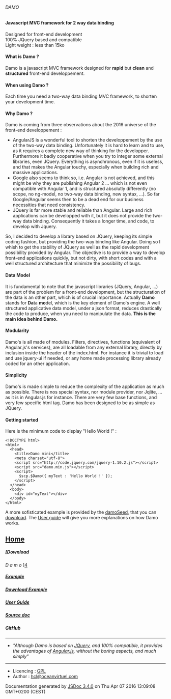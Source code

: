 ###### DAMO

#### Javascript MVC framework for 2 way data binding

Designed for front-end development  
100% JQuery based and compatible  
Light weight : less than 15ko

#### What is Damo ?

Damo is a javascript MVC framework designed for **rapid** but **clean** and **structured** front-end developpement.

#### When using Damo ?

Each time you need a two-way data binding MVC framework, to shorten your development time.

#### Why Damo ?

Damo is coming from three observations about the 2016 universe of the front-end developpement :

* AngularJS is a wonderful tool to shorten the developpement by the use of the two-way data binding. Unfortunately it is hard to learn and to use, as it requires a complete new way of thinking for the developper. Furthermore it badly cooperative when you try to integer some external libraries, even JQuery. Everything is asynchronous, even if it is useless, and that makes the Angular touchy, especially when building rich and massive applications. 
* Google also seems to think so, i.e. Angular is not achieved, and this might be why they are publishing Angular 2 ... which is not even compatible with Angular 1, and is structured absolutly differently (no scope, no ng-model, no two-way data binding, new syntax, ...). So far Google/Angular seems then to be a dead end for our business necessities that need consistency.
* JQuery is far more stable and reliable than Angular. Large and rich applications can be developped with it, but it does not provide the two-way data binding. Consequently it takes a longer time, and code, to develop with Jquery.

So, I decided to develop a library based on JQuery, keeping its simple coding fashion, but providing the two-way binding like Angular. Doing so I whish to get the stability of JQuery as well as the rapid development possibility provided by Angular. The objective is to provide a way to develop front-end applications quickly, but not dirty, with short codes and with a well structured architecture that minimize the possibility of bugs.  
  

#### Data Model

It is fundamental to note that the javascript libraries (JQuery, Angular, ...) are part of the problem for a front-end development, but the structuration of the data is an other part, which is of crucial importance. Actually **Damo** stands for **Da**ta **mo**del, which is the key element of Damo's engine. A well structured applicative data model, under a json format, reduces drastically the code to produce, when you need to manipulate the data. **This is the main idea behind Damo.**

#### Modularity

Damo's is all made of modules. Filters, directives, functions (equivalent of Angular.js's services), are all loadable from any external library, directly by inclusion inside the header of the index.html. For instance it is trivial to load and use jquery-ui if needed, or any home made processing library already coded for an other application.

#### Simplicity

Damo's is made simple to reduce the complexity of the application as much as possible. There is nos special syntax, nor module provider, nor Jqlite, ... as it is in Angular.js for instance. There are very few base functions, and very few specific html tag. Damo has been designed to be as simple as JQuery.

#### Getting started

Here is the minimum code to display "Hello World !" :

    
    <!DOCTYPE html>
    <html>
      <head>
        <title>Damo mini</title>
        <meta charset="utf-8">    
        <script src="http://code.jquery.com/jquery-1.10.2.js"></script>
        <script src="damo.min.js"></script>
        <script>
          $scp.$Damo({ myText : 'Hello World !' });
        </script>    
      </head>
      <body>
        <div id="myText"></div>
      </body>
    </html>

A more sofisticated example is provided by the [damoSeed][0], that you can [download][1]. The [User guide][2] will give you more explanations on how Damo works. 

### 

## [Home][3]

##### [Download
_D
a
m
o_
][4]

##### [Example][0]

##### [Download Example][1]

##### [User Guide][2]

##### [Source doc][5]

##### GitHub

---

* _"Although Damo is based on [JQuery][6], and 100% compatible, it provides the advantages of [Angular.js][7], without the boring aspects, and much simply"_

---

* Licencing : [GPL][8]
* Author : [hcl@oceanvirtuel.com][9]
  

Documentation generated by [JSDoc 3.4.0][10] on Thu Apr 07 2016 13:09:08 GMT+0200 (CEST)


[0]: damoSeed
[1]: damoSeed.zip
[2]: userGuide.html
[3]: index.html
[4]: damoSeed/js/damo.js.zip
[5]: $scp.html
[6]: https://jquery.com/
[7]: https://angularjs.org/
[8]: http://www.gnu.org/licenses/gpl.html
[9]: mailto:hcl@oceanvirtuel.com
[10]: https://github.com/jsdoc3/jsdoc

